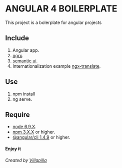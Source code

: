 # ANGULAR 4 BOILERPLATE

This project is a bolerplate for angular projects

## Include

1. Angular app.
2. [ngrx](https://github.com/ngrx).
3. [semantic ui](https://edcarroll.github.io/ng2-semantic-ui/#/modules/search).
4. Internationalization example [ngx-translate](https://github.com/ngx-translate/core). 

## Use 
 
1. npm install
2. ng serve.

## Require

* [node 6.9.X](https://nodejs.org/es/).
* [npm 3.X.X](https://www.npmjs.com/) or higher.
* [@angular/cli 1.4.9](https://github.com/angular/angular-cli) or higher.

#### Enjoy it

######  Created by [Villapilla](https://github.com/villapilla)

